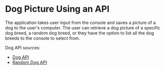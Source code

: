 # Dog Picture Using an API

The application takes user input from the console and saves a picture of a dog to the user's computer. The user can retrieve a dog picture of a specific dog breed, a random dog breed, or they have the option to list all the dog breeds to the console to select from.

Dog API sources:
- [Dog API](https://dog.ceo/dog-api/documentation/breed) <br>
- [Random Dog API](https://dog.ceo/dog-api/documentation/random)
